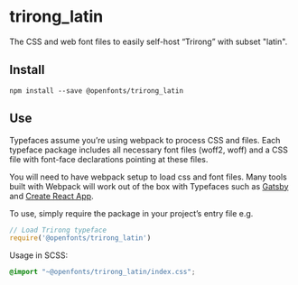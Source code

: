 
# trirong_latin

The CSS and web font files to easily self-host “Trirong” with subset "latin".

## Install

`npm install --save @openfonts/trirong_latin`

## Use

Typefaces assume you’re using webpack to process CSS and files. Each typeface
package includes all necessary font files (woff2, woff) and a CSS file with
font-face declarations pointing at these files.

You will need to have webpack setup to load css and font files. Many tools built
with Webpack will work out of the box with Typefaces such as [Gatsby](https://github.com/gatsbyjs/gatsby)
and [Create React App](https://github.com/facebookincubator/create-react-app).

To use, simply require the package in your project’s entry file e.g.

```javascript
// Load Trirong typeface
require('@openfonts/trirong_latin')
```

Usage in SCSS:
```scss
@import "~@openfonts/trirong_latin/index.css";
```
